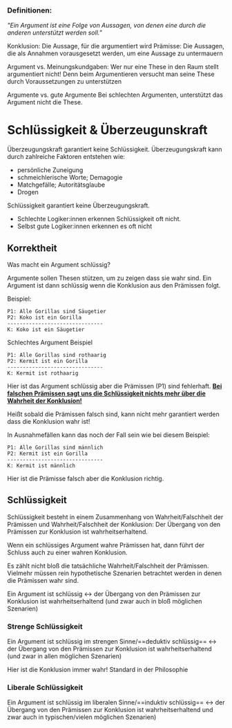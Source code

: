 

### Definitionen:
*"Ein Argument ist eine Folge von Aussagen, von denen eine durch die anderen unterstützt werden soll."* 

Konklusion: Die Aussage, für die argumentiert wird
Prämisse: Die Aussagen, die als Annahmen vorausgesetzt werden, um eine Aussage zu untermauern

Argument vs. Meinungskundgaben:
Wer nur eine These in den Raum stellt argumentiert nicht!
Denn beim Argumentieren versucht man seine These durch Voraussetzungen zu unterstützen

Argumente vs. gute Argumente
Bei schlechten Argumenten, unterstützt das Argument nicht die These. 
# Schlüssigkeit & Überzeugunskraft

Überzeugungskraft garantiert keine Schlüssigkeit.
Überzeugungskraft kann durch zahlreiche Faktoren entstehen wie:
- persönliche Zuneigung
- schmeichlerische Worte; Demagogie
- Matchgefälle; Autoritätsglaube
- Drogen

 Schlüssigkeit garantiert keine Überzeugungskraft.
- Schlechte Logiker:innen erkennen Schlüssigkeit oft nicht.
- Selbst gute Logiker:innen erkennen es oft nicht

## Korrektheit
Was macht ein Argument schlüssig?

Argumente sollen Thesen stützen, um zu zeigen dass sie wahr sind.
Ein Argument ist dann schlüssig wenn die Konklusion aus den Prämissen folgt.

Beispiel:
```
P1: Alle Gorillas sind Säugetier
P2: Koko ist ein Gorilla
-------------------------------
K: Koko ist ein Säugetier
```

Schlechtes Argument Beispiel
```
P1: Alle Gorillas sind rothaarig
P2: Kermit ist ein Gorilla
-------------------------------
K: Kermit ist rothaarig
```

Hier ist das Argument schlüssig aber die Prämissen (P1) sind fehlerhaft.
<u><b>Bei falschen Prämissen sagt uns die Schlüssigkeit nichts mehr über die Wahrheit der Konklusion!</u></b>

Heißt sobald die Prämissen falsch sind, kann nicht mehr garantiert werden dass die Konklusion wahr ist!

In Ausnahmefällen kann das noch der Fall sein wie bei diesem Beispiel:
 ```
P1: Alle Gorillas sind männlich
P2: Kermit ist ein Gorilla
-------------------------------
K: Kermit ist männlich
```

Hier ist die Prämisse falsch aber die Konklusion richtig. 
## Schlüssigkeit
Schlüssigkeit besteht in einem Zusammenhang von Wahrheit/Falschheit der Prämissen und 
Wahrheit/Falschheit der Konklusion:
Der Übergang von den Prämissen zur Konklusion ist wahrheitserhaltend.

Wenn ein schlüssiges Argument wahre Prämissen hat, dann führt der Schluss auch zu einer wahren Konklusion.

Es zählt nicht bloß die tatsächliche Wahrheit/Falschheit der Prämissen.
Vielmehr müssen rein hypothetische Szenarien betrachtet werden in denen die Prämissen wahr sind.

Ein Argument ist schlüssig <-> der Übergang von den Prämissen zur Konklusion ist wahrheitserhaltend (und zwar auch in bloß möglichen Szenarien) 
### Strenge Schlüssigkeit
Ein Argument ist schlüssig im strengen Sinne/==deduktiv schlüssig== <-> der Übergang von den Prämissen zur Konklusion ist wahrheitserhaltend (und zwar in allen möglichen Szenarien) 

Hier ist die Konklusion immer wahr!
Standard in der Philosophie
### Liberale Schlüssigkeit
Ein Argument ist schlüssig im liberalen Sinne/==induktiv schlüssig== <-> der Übergang von den Prämissen zur Konklusion ist wahrheitserhaltend und zwar auch in typischen/vielen möglichen Szenarien) 


